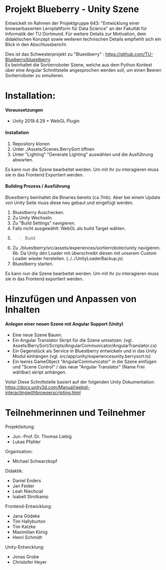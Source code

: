 # Projekt Blueberry - Unity Szene

Entwickelt im Rahmen der Projektgruppe 643: 
"Entwicklung einer browserbasierten Lernplattform für Data Science" an der Fakultät für Informatik der TU Dortmund. Für weitere Details zur Motivation, dem didaktischen Konzept sowie weiteren technischen Details empfiehlt sich ein Blick in den Abschlussbericht.

Dies ist das Schwesterprojekt zu "Bluestberry" : https://github.com/TU-Blueberry/bluestberry  
Es beinhaltet die Sortierroboter Szene, welche aus dem Python Kontext über eine Angular Schnittstelle angesprochen werden soll, um einen Beeren Sortierroboter zu simulieren.

# Installation:
#### Voraussetzungen
-  Unity 2019.4.29 + WebGL Plugin

#### Installation
1. Repository klonen
2. Unter ./Assets/Scenes.BerrySort öffnen
3. Unter "Lighting" "Generate Lighting" auswählen und die Ausführung abwarten.

Es kann nun die Szene bearbeitet werden.
Um mit ihr zu interagieren muss sie in das Frontend Exportiert werden.

#### Building Prozess / Ausführung
Bluestberry beinhaltet die Binaries bereits (ca 7mb). Aber bei einem Update von Unity Seite muss diese neu gebaut und eingefügt werden.

1. Bluestberry Auschecken.
2. Zu Unity Wechseln.
3. Zu "Build Settings" navigieren.
4. Falls nicht ausgewählt: WebGL als build Target wählen.
5. > Build
6. Zu ./bluestberry/src/assets/experiences/sortierroboter/unity navigieren.
  6b. Da Unity den Loader mit überschreibt diesen mit unserem Custom Loader wieder herstellen. (../../UnityLoaderBackup.js)
7. Bluestberry starten.

Es kann nun die Szene bearbeitet werden.
Um mit ihr zu interagieren muss sie in das Frontend exportiert werden.


# Hinzufügen und Anpassen von Inhalten
#### Anlegen einer neuen Szene mit Angular Support (Unity)
- Eine neue Szene Bauen.
- Ein Angular Translator Skript für die Szene umsetzen: (vgl. Assets/BerrySort/Scripts/AngularCommunicator/AngularTranslator.cs)
- Ein Gegenstück als Service in Bluestberry entwickeln und in das Unity Modul einhängen (vgl. src/app/unity/experiencesunity.berrysort.ts)
- Ein leeres GameObject "AngularCommunicator" in die Szene einfügen und "Scene Control" / das neue "Angular Translator" (Name Frei wählbar) skript anhängen.

Voila! Diese Schnittstelle basiert auf der folgenden Unity Dokumentation:
https://docs.unity3d.com/Manual/webgl-interactingwithbrowserscripting.html

# Teilnehmerinnen und Teilnehmer
Projektleitung: 
  - Jun.-Prof. Dr. Thomas Liebig
  - Lukas Pfahler  

Organisation:
  - Michael Schwarzkopf

Didaktik: 
  - Daniel Enders
  - Jan Feider
  - Leah Niechcial
  - Isabell Strotkamp

Frontend-Entwicklung: 
  - Jana Gödeke
  - Tim Hallyburton
  - Tim Katzke
  - Maximilian König
  - Henri Schmidt
  
Unity-Entwicklung:
  - Jonas Grobe
  - Christofer Heyer 
